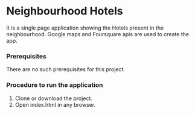 # Neighbourhood Hotels
It is a single page application showing the Hotels present in the neighbourhood. Google maps and Foursquare apis are used to create the app.

### Prerequisites
There are no such prerequisites for this project.

### Procedure to run the application
1. Clone or download the project.
2. Open index.html in any browser.
